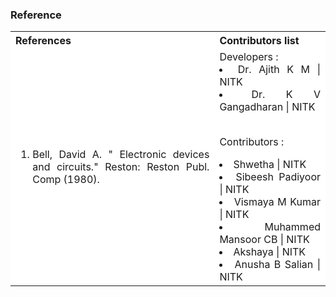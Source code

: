 ### Reference

<table style="text-align:justify;">
<tr style="background-color: white">
<th>References</th>
<th>Contributors list</th>
</tr>
<tr style="background-color: white;">
<td>
<ol >
<li >Bell, David A. &quot; Electronic devices and circuits.&quot; Reston: Reston Publ. Comp (1980).</li>
</ol>
</td>
<td>
Developers :</br>
  <li> Dr. Ajith K M | NITK</li> 
 <li> Dr. K V Gangadharan | NITK</li></br>
  
Contributors :
<li> Shwetha              | NITK</li>
<li> Sibeesh Padiyoor     | NITK</li>
<li> Vismaya M Kumar     | NITK</li>
<li> Muhammed Mansoor CB  | NITK</li>
<li> Akshaya              | NITK</li>
<li> Anusha B Salian      | NITK</li>

</td>
</tr>
</table>
